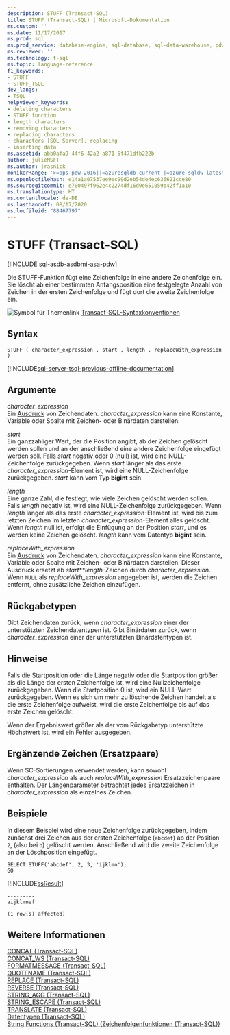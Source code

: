 ```yaml
---
description: STUFF (Transact-SQL)
title: STUFF (Transact-SQL) | Microsoft-Dokumentation
ms.custom: ''
ms.date: 11/17/2017
ms.prod: sql
ms.prod_service: database-engine, sql-database, sql-data-warehouse, pdw
ms.reviewer: ''
ms.technology: t-sql
ms.topic: language-reference
f1_keywords:
- STUFF
- STUFF_TSQL
dev_langs:
- TSQL
helpviewer_keywords:
- deleting characters
- STUFF function
- length characters
- removing characters
- replacing characters
- characters [SQL Server], replacing
- inserting data
ms.assetid: abb0afa9-44f6-42a2-a871-5f471dfb222b
author: julieMSFT
ms.author: jrasnick
monikerRange: '>=aps-pdw-2016||=azuresqldb-current||=azure-sqldw-latest||>=sql-server-2016||=sqlallproducts-allversions||>=sql-server-linux-2017||=azuresqldb-mi-current'
ms.openlocfilehash: e14a1a07537ee9ec99d2eb54de4ec636621cce80
ms.sourcegitcommit: e700497f962e4c2274df16d9e651059b42ff1a10
ms.translationtype: HT
ms.contentlocale: de-DE
ms.lasthandoff: 08/17/2020
ms.locfileid: "88467797"
---
```

# <a name="stuff-transact-sql"></a>STUFF (Transact-SQL)
[!INCLUDE [sql-asdb-asdbmi-asa-pdw](../../includes/applies-to-version/sql-asdb-asdbmi-asa-pdw.md)]

  Die STUFF-Funktion fügt eine Zeichenfolge in eine andere Zeichenfolge ein. Sie löscht ab einer bestimmten Anfangsposition eine festgelegte Anzahl von Zeichen in der ersten Zeichenfolge und fügt dort die zweite Zeichenfolge ein.  
  
 ![Symbol für Themenlink](../../database-engine/configure-windows/media/topic-link.gif "Symbol für Themenlink") [Transact-SQL-Syntaxkonventionen](../../t-sql/language-elements/transact-sql-syntax-conventions-transact-sql.md)  
  
## <a name="syntax"></a>Syntax  
  
```syntaxsql
STUFF ( character_expression , start , length , replaceWith_expression )  
```  
  
[!INCLUDE[sql-server-tsql-previous-offline-documentation](../../includes/sql-server-tsql-previous-offline-documentation.md)]

## <a name="arguments"></a>Argumente
 *character_expression*  
 Ein [Ausdruck](../../t-sql/language-elements/expressions-transact-sql.md) von Zeichendaten. *character_expression* kann eine Konstante, Variable oder Spalte mit Zeichen- oder Binärdaten darstellen.  
  
 *start*  
 Ein ganzzahliger Wert, der die Position angibt, ab der Zeichen gelöscht werden sollen und an der anschließend eine andere Zeichenfolge eingefügt werden soll. Falls *start* negativ oder 0 (null) ist, wird eine NULL-Zeichenfolge zurückgegeben. Wenn *start* länger als das erste *character_expression*-Element ist, wird eine NULL-Zeichenfolge zurückgegeben. *start* kann vom Typ **bigint** sein.  
  
 *length*  
 Eine ganze Zahl, die festlegt, wie viele Zeichen gelöscht werden sollen. Falls *length* negativ ist, wird eine NULL-Zeichenfolge zurückgegeben. Wenn *length* länger als das erste *character_expression*-Element ist, wird bis zum letzten Zeichen im letzten *character_expression*-Element alles gelöscht.  Wenn *length* null ist, erfolgt die Einfügung an der Position *start*, und es werden keine Zeichen gelöscht. *length* kann vom Datentyp **bigint** sein.

 *replaceWith_expression*  
 Ein [Ausdruck](../../t-sql/language-elements/expressions-transact-sql.md) von Zeichendaten. *character_expression* kann eine Konstante, Variable oder Spalte mit Zeichen- oder Binärdaten darstellen. Dieser Ausdruck ersetzt ab *start**length*-Zeichen durch *character_expression*. Wenn `NULL` als *replaceWith_expression* angegeben ist, werden die Zeichen entfernt, ohne zusätzliche Zeichen einzufügen.   
  
## <a name="return-types"></a>Rückgabetypen  
 Gibt Zeichendaten zurück, wenn *character_expression* einer der unterstützten Zeichendatentypen ist. Gibt Binärdaten zurück, wenn *character_expression* einer der unterstützten Binärdatentypen ist.  
  
## <a name="remarks"></a>Hinweise  
 Falls die Startposition oder die Länge negativ oder die Startposition größer als die Länge der ersten Zeichenfolge ist, wird eine Nullzeichenfolge zurückgegeben. Wenn die Startposition 0 ist, wird ein NULL-Wert zurückgegeben. Wenn es sich um mehr zu löschende Zeichen handelt als die erste Zeichenfolge aufweist, wird die erste Zeichenfolge bis auf das erste Zeichen gelöscht.  

Wenn der Ergebniswert größer als der vom Rückgabetyp unterstützte Höchstwert ist, wird ein Fehler ausgegeben.  
  
## <a name="supplementary-characters-surrogate-pairs"></a>Ergänzende Zeichen (Ersatzpaare)  
 Wenn SC-Sortierungen verwendet werden, kann sowohl *character_expression* als auch *replaceWith_expression* Ersatzzeichenpaare enthalten. Der Längenparameter betrachtet jedes Ersatzzeichen in *character_expression* als einzelnes Zeichen.  
  
## <a name="examples"></a>Beispiele  
 In diesem Beispiel wird eine neue Zeichenfolge zurückgegeben, indem zunächst drei Zeichen aus der ersten Zeichenfolge (`abcdef`) ab der Position `2`, (also bei `b`) gelöscht werden. Anschließend wird die zweite Zeichenfolge an der Löschposition eingefügt.  
  
```  
SELECT STUFF('abcdef', 2, 3, 'ijklmn');  
GO  
```  
  
 [!INCLUDE[ssResult](../../includes/ssresult-md.md)]  
  
```  
---------   
aijklmnef   
  
(1 row(s) affected)  
```  
  
## <a name="see-also"></a>Weitere Informationen  
 [CONCAT &#40;Transact-SQL&#41;](../../t-sql/functions/concat-transact-sql.md)  
 [CONCAT_WS &#40;Transact-SQL&#41;](../../t-sql/functions/concat-ws-transact-sql.md)  
 [FORMATMESSAGE &#40;Transact-SQL&#41;](../../t-sql/functions/formatmessage-transact-sql.md)  
 [QUOTENAME &#40;Transact-SQL&#41;](../../t-sql/functions/quotename-transact-sql.md)  
 [REPLACE &#40;Transact-SQL&#41;](../../t-sql/functions/replace-transact-sql.md)  
 [REVERSE &#40;Transact-SQL&#41;](../../t-sql/functions/reverse-transact-sql.md)  
 [STRING_AGG &#40;Transact-SQL&#41;](../../t-sql/functions/string-agg-transact-sql.md)  
 [STRING_ESCAPE &#40;Transact-SQL&#41;](../../t-sql/functions/string-escape-transact-sql.md)  
 [TRANSLATE &#40;Transact-SQL&#41;](../../t-sql/functions/translate-transact-sql.md)  
 [Datentypen &#40;Transact-SQL&#41;](../../t-sql/data-types/data-types-transact-sql.md)   
 [String Functions &#40;Transact-SQL&#41; (Zeichenfolgenfunktionen &#40;Transact-SQL&#41;)](../../t-sql/functions/string-functions-transact-sql.md)  
